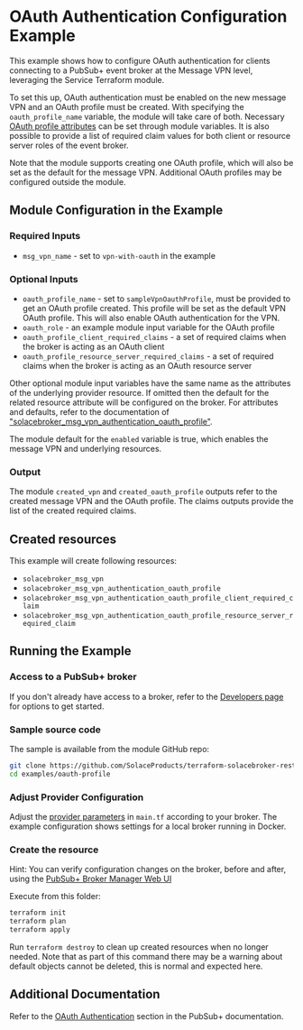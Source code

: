 # OAuth Authentication Configuration Example

This example shows how to configure OAuth authentication for clients connecting to a PubSub+ event broker at the Message VPN level, leveraging the Service Terraform module.

To set this up, OAuth authentication must be enabled on the new message VPN and an OAuth profile must be created. With specifying the `oauth_profile_name` variable, the module will take care of both. Necessary [OAuth profile attributes](https://docs.solace.com/Security/Configuring-Client-Authentication.htm#Managing-OAuth-Profiles) can be set through module variables. It is also possible to provide a list of required claim values for both client or resource server roles of the event broker.

Note that the module supports creating one OAuth profile, which will also be set as the default for the message VPN. Additional OAuth profiles may be configured outside the module.  

## Module Configuration in the Example

### Required Inputs

* `msg_vpn_name` - set to `vpn-with-oauth` in the example

### Optional Inputs

* `oauth_profile_name` - set to `sampleVpnOauthProfile`, must be provided to get an OAuth profile created. This profile will be set as the default VPN OAuth profile. This will also enable OAuth authentication for the VPN.
* `oauth_role` - an example module input variable for the OAuth profile
* `oauth_profile_client_required_claims` - a set of required claims when the broker is acting as an OAuth client
* `oauth_profile_resource_server_required_claims` - a set of required claims when the broker is acting as an OAuth resource server

Other optional module input variables have the same name as the attributes of the underlying provider resource. If omitted then the default for the related resource attribute will be configured on the broker. For attributes and defaults, refer to the documentation of ["solacebroker_msg_vpn_authentication_oauth_profile"](https://registry.terraform.io/providers/SolaceProducts/solacebroker/latest/docs/resources/msg_vpn_authentication_oauth_profile#optional).

The module default for the `enabled` variable is true, which enables the message VPN and underlying resources.

### Output

The module `created_vpn` and `created_oauth_profile` outputs refer to the created message VPN and the OAuth profile. The claims outputs provide the list of the created required claims.

## Created resources

This example will create following resources:

* `solacebroker_msg_vpn`
* `solacebroker_msg_vpn_authentication_oauth_profile`
* `solacebroker_msg_vpn_authentication_oauth_profile_client_required_claim`
* `solacebroker_msg_vpn_authentication_oauth_profile_resource_server_required_claim`

## Running the Example

### Access to a PubSub+ broker

If you don't already have access to a broker, refer to the [Developers page](https://www.solace.dev/) for options to get started.

### Sample source code

The sample is available from the module GitHub repo:

```bash
git clone https://github.com/SolaceProducts/terraform-solacebroker-rest-delivery.git
cd examples/oauth-profile
```

### Adjust Provider Configuration

Adjust the [provider parameters](https://registry.terraform.io/providers/SolaceProducts/solacebroker/latest/docs#schema) in `main.tf` according to your broker. The example configuration shows settings for a local broker running in Docker.

### Create the resource

Hint: You can verify configuration changes on the broker, before and after, using the [PubSub+ Broker Manager Web UI](https://docs.solace.com/Admin/Broker-Manager/PubSub-Manager-Overview.htm)

Execute from this folder:

```bash
terraform init
terraform plan
terraform apply
```

Run `terraform destroy` to clean up created resources when no longer needed. Note that as part of this command there may be a warning about default objects cannot be deleted, this is normal and expected here.

## Additional Documentation

Refer to the [OAuth Authentication](https://docs.solace.com/Security/Configuring-Client-Authentication.htm#OAuth) section in the PubSub+ documentation.
